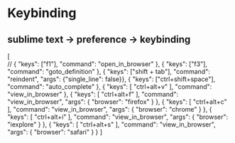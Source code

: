 # Keybinding
## sublime text -> preference -> keybinding

[    
    // { "keys": ["f1"], "command": "open_in_browser" },
    { "keys": ["f3"], "command": "goto_definition" },
    { "keys": ["shift + tab"], "command": "reindent", "args": {"single_line": false}},
    { "keys": ["ctrl+shift+space"], "command": "auto_complete" },
    { "keys": [ "ctrl+alt+v" ], "command": "view_in_browser" },
    { "keys": [ "ctrl+alt+f" ], "command": "view_in_browser", "args": { "browser": "firefox" } },
    { "keys": [ "ctrl+alt+c" ], "command": "view_in_browser", "args": { "browser": "chrome" } },
    { "keys": [ "ctrl+alt+i" ], "command": "view_in_browser", "args": { "browser": "iexplore" } },
    { "keys": [ "ctrl+alt+s" ], "command": "view_in_browser", "args": { "browser": "safari" } }
]
